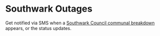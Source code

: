 # Southwark Outages

Get notified via SMS when a
[Southwark Council communal breakdown](https://www.southwark.gov.uk/housing/repairs/communal-breakdowns)
appears, or the status updates.
